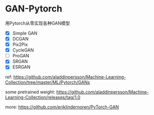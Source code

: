 # GAN-Pytorch
用Pytorch从零实现各种GAN模型

- [x]  Simple GAN
- [x]  DCGAN
- [x]  Pix2Pix
- [x]  CycleGAN
- [ ]  ProGAN
- [x]  SRGAN
- [X]  ESRGAN

ref: https://github.com/aladdinpersson/Machine-Learning-Collection/tree/master/ML/Pytorch/GANs

some pretrained weight: https://github.com/aladdinpersson/Machine-Learning-Collection/releases/tag/1.0

more: https://github.com/eriklindernoren/PyTorch-GAN